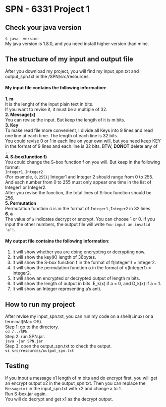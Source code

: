 # SPN - 6331 Project 1
## Check your java version
`$ java -version`    
My java version is 1.8.0, and you need install higher version than mine.   
## The structure of my input and output file
After you download my project, you will find my input_spn.txt and output_spn.txt in the /SPN/src/resources.  
#### My input file contains the following information:  
**1. m**  
It is the lenght of the input plain text in bits.  
If you want to revise it, it must be a multiple of 32.  
**2. Message(x)**  
You can revise the input. But keep the length of it is m bits.   
**3. Key**   
To make read file more convenient, I divide all Keys into 9 lines and read one line at each time. The length of each line is 32 bits.   
You could revise 0 or 1 in each line on your own will, but you need keep KEY in the format of 9 lines and each line is 32 bits. BTW, **DONOT** delete any of `,`.  
**4. S-box(function f)**  
You could change the S-box function f on you will. But keep in the following format:  
`Integer1,Integer2`  
(For example, `0,255`)  j 
Integer1 and Integer 2 should range from 0 to 255. And each number from 0 to 255 must only appear one time in the list of Integer1 or Integer2.  
After you revise the function, the total lines of S-box function should be 256.  
**5. Permutation**  
Permutation function σ is in the format of `Integer1,Integer2` in 32 lines.  
**6. a**   
The value of `a` indicates decrypt or encrypt. You can choose 1 or 0. If you input the other numbers, the output file will write `You input an invalid 'a'!`.  
#### My output file contains the following information:
1. It will show whether you are doing encrypting or decrypting now.    
2. It will show the key(K) length of 36bytes.  
3. It will show the S-box function f in the format of f(Integer1) = Integer2.  
4. It will show the permutation function σ in the format of σ(Integer1) = Integer2.  
5. It will show an encrypted or decrypted output of length m bits.  
6. It will show the length of output in bits. E_k(x) if a = 0, and D_k(x) if a = 1. 
7. It will show an Integer representing a‘s anti.  
## How to run my project
After revise my input_spn.txt, you can run my code on a shell(Linux) or a terminal(Mac OS).   
Step 1: go to the directory.   
`cd /../SPN`   
Step 2: run SPN.jar.   
`java -jar SPN.jar`      
Step 3: open the output_spn.txt to check the output.  
`vi src/resources/output_spn.txt`    
## Testing
If you input a message x1 length of m bits and do encrypt first, you will get an encrypt output x2 in the output_spn.txt. Then you can replace the `Message(x)` in the input_spn.txt with x2 and change a to 1.   
Run S-box.jar again.  
You will do decrypt and get x1 as the decrypt output.
